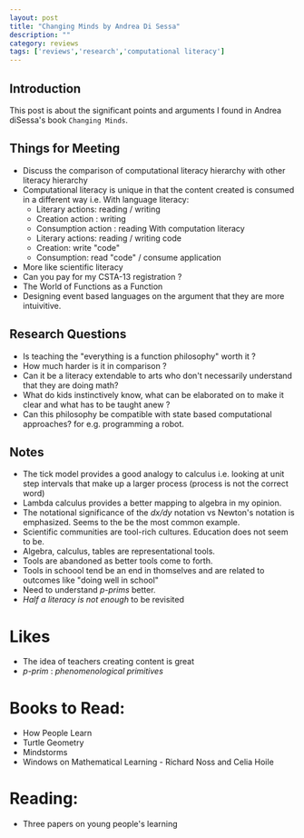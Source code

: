 ```yaml
---
layout: post
title: "Changing Minds by Andrea Di Sessa"
description: ""
category: reviews
tags: ['reviews','research','computational literacy']
---
```


## Introduction
This post is about the significant points and arguments I found in Andrea diSessa's book `Changing
Minds`.

## Things for Meeting
* Discuss the comparison of computational literacy hierarchy with other literacy hierarchy
* Computational literacy is unique in that the content created is consumed in a different way i.e. With language literacy:
  - Literary actions: reading / writing
  - Creation action : writing
  - Consumption action : reading
With computation literacy
  - Literary actions: reading / writing code
  - Creation: write "code"
  - Consumption: read "code" / consume application
* More like scientific literacy
* Can you pay for my CSTA-13 registration ?
* The World of Functions as a Function
* Designing event based languages on the argument that they are more intuivitive.

## Research Questions
* Is teaching the "everything is a function philosophy" worth it ?
* How much harder is it in comparison ?
* Can it be a literacy extendable to arts who don't necessarily understand that they are doing math?
 * What do kids instinctively know, what can be elaborated on to make it clear and what has to be taught anew ?
 * Can this philosophy be compatible with state based computational approaches? for e.g. programming a robot.

## Notes
* The tick model provides a good analogy to calculus i.e. looking at unit step intervals that make up a larger process (process is not the correct word)
* Lambda calculus provides a better mapping to algebra in my opinion.
* The notational significance of the _dx/dy_ notation vs Newton's notation is emphasized. Seems to the be the most common example.
* Scientific communities are tool-rich cultures. Education does not seem to be.
* Algebra, calculus, tables are representational tools.
* Tools are abandoned as better tools come to forth. 
* Tools in schoool tend be an end in thomselves and are related to outcomes like "doing well in school"
* Need to understand _p-prims_ better.
* _Half a literacy is not enough_ to be revisited


# Likes
* The idea of teachers creating content is great
* _p-prim_ : _phenomenological primitives_

# Books to Read:
* How People Learn
* Turtle Geometry
* Mindstorms
* Windows on Mathematical Learning - Richard Noss and Celia Hoile

# Reading:
* Three papers on young people's learning 
